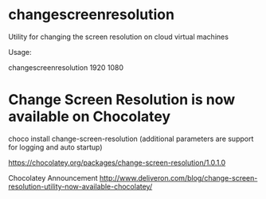 # changescreenresolution
Utility for changing the screen resolution on cloud virtual machines

Usage:

changescreenresolution 1920 1080

# Change Screen Resolution is now available on Chocolatey

choco install change-screen-resolution (additional parameters are support for logging and auto startup)

https://chocolatey.org/packages/change-screen-resolution/1.0.1.0

Chocolatey Announcement
http://www.deliveron.com/blog/change-screen-resolution-utility-now-available-chocolatey/
